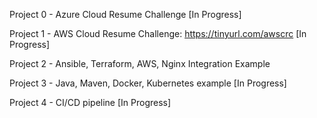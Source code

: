 Project 0 - Azure Cloud Resume Challenge [In Progress]

Project 1 - AWS Cloud Resume Challenge: https://tinyurl.com/awscrc [In Progress]

Project 2 - Ansible, Terraform, AWS, Nginx Integration Example

Project 3 - Java, Maven, Docker, Kubernetes example [In Progress]

Project 4 - CI/CD pipeline [In Progress]
